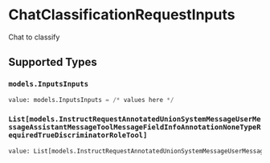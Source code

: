 # ChatClassificationRequestInputs

Chat to classify


## Supported Types

### `models.InputsInputs`

```python
value: models.InputsInputs = /* values here */
```

### `List[models.InstructRequestAnnotatedUnionSystemMessageUserMessageAssistantMessageToolMessageFieldInfoAnnotationNoneTypeRequiredTrueDiscriminatorRoleTool]`

```python
value: List[models.InstructRequestAnnotatedUnionSystemMessageUserMessageAssistantMessageToolMessageFieldInfoAnnotationNoneTypeRequiredTrueDiscriminatorRoleTool] = /* values here */
```

